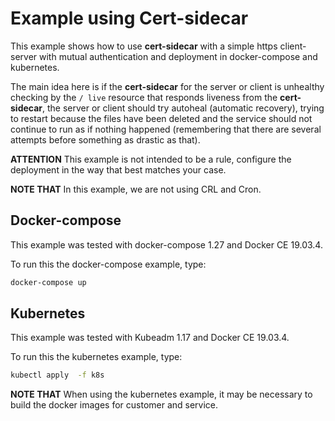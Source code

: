 # Example using **Cert-sidecar**

This example shows how to use **cert-sidecar** with a simple https client-server with mutual authentication and deployment in docker-compose and kubernetes.

The main idea here is if the **cert-sidecar** for the server or client is unhealthy checking by the `/ live` resource that responds liveness from the **cert-sidecar**, the server or client should try autoheal (automatic recovery), trying to restart because the files have been deleted and the service should not continue to run as if nothing happened (remembering that there are several attempts before something as drastic as that).

__ATTENTION__  This example is not intended to be a rule, configure the deployment in the way that best matches your case.

__NOTE THAT__ In this example, we are not using CRL and Cron.

## Docker-compose

This example was tested with docker-compose 1.27 and Docker CE 19.03.4.

To run this the docker-compose example, type:

```sh
docker-compose up
```

## Kubernetes

This example was tested with Kubeadm 1.17 and Docker CE 19.03.4.

To run this the kubernetes example, type:

```sh
kubectl apply  -f k8s
```

__NOTE THAT__ When using the kubernetes example, it may be necessary to build the docker images for customer and service.